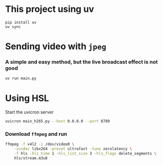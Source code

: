 # This project using uv

```
pip install uv
uv sync 
```


# Sending video with `jpeg`

### A simple and easy method, but the live broadcast effect is not good

```bash
uv run main.py
```


# Using HSL

Start the uvicron server

```bash
uvicron main_h265.py --host 0.0.0.0 --port 8789
```

### Download `ffmpeg` and run

```bash
ffmpeg -f v4l2 -i /dev/video0 \
    -vcodec libx264 -preset ultrafast -tune zerolatency \
    -f hls -hls_time 1 -hls_list_size 3 -hls_flags delete_segments \
    hls/stream.m3u8
```

